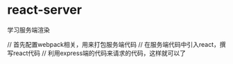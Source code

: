 # react-server
学习服务端渲染

// 首先配置webpack相关，用来打包服务端代码
// 在服务端代码中引入react，撰写react代码
// 利用express端的代码来请求的代码，这样就可以了
